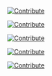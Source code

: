 [![Contribute](https://img.shields.io/static/v1?label=start&message=codingwith%20default%20IDE&logo=eclipseche&color=FDB940&labelColor=525C86)](https://workspaces.openshift.com/#https://github.com/modernizing-java-applications-book/catalog-spring-boot)

[![Contribute](https://img.shields.io/static/v1?label=start&message=coding%20with%20vscode%20IDE&logo=eclipseche&color=FDB940&labelColor=525C86)](https://workspaces.openshift.com/#https://github.com/modernizing-java-applications-book/catalog-spring-boot?che-editor=che-incubator/che-code/insiders)

[![Contribute](https://img.shields.io/static/v1?label=start&message=coding%20with%20IntelliJ%20IDE&logo=eclipseche&color=FDB940&labelColor=525C86)](https://workspaces.openshift.com/#https://github.com/modernizing-java-applications-book/catalog-spring-boot?che-editor=che-incubator/che-idea/next)

[![Contribute](https://img.shields.io/static/v1?label=start&message=coding%20ephemeral%20(faster)&logo=eclipseche&color=FDB940&labelColor=525C86)](https://workspaces.openshift.com/#https://github.com/modernizing-java-applications-book/catalog-spring-boot?storageType=ephemeral)


<a href="https://devspaces.apps.sandbox.x8i5.p1.openshiftapps.com/f?url=https://github.com/modernizing-java-applications-book/catalog-spring-boot&policies.create=peruser" target="_blank"><img src="https://raw.githubusercontent.com/blues-man/cloud-native-workshop/demo/factory-contribute.svg" alt="Contribute"></a>
